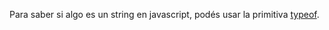 Para saber si algo es un string en javascript, podés usar la primitiva [typeof](https://developer.mozilla.org/es/docs/Web/JavaScript/Referencia/Operadores/typeof).